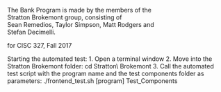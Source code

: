The Bank Program is made by the members of the		
Stratton Brokemont group, consisting of 		
Sean Remedios, Taylor Simpson, Matt Rodgers and 	
Stefan Decimelli.				

for CISC 327, Fall 2017			

Starting the automated test:
	1. Open a terminal window
	2. Move into the Stratton Brokemont folder:
		cd Stratton\ Brokemont
	3. Call the automated test script with the program name and the test components 	folder as parameters:
		./frontend_test.sh [program] Test_Components
